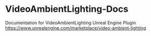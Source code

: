 # VideoAmbientLighting-Docs
Documentation for VideoAmbientLighting Unreal Engine Plugin
https://www.unrealengine.com/marketplace/video-ambient-lighting
